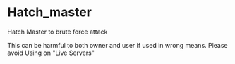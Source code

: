 # Hatch_master
Hatch Master to brute force attack

This can be harmful to both owner and user if used in wrong means. 
Please avoid Using on "Live Servers"
